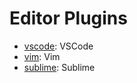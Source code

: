 # Editor Plugins

*   [vscode][]: VSCode
*   [vim][]: Vim
*   [sublime][]: Sublime

[vscode]: https://github.com/silvenon/vscode-mdx

[vim]: https://github.com/jxnblk/vim-mdx-js

[sublime]: https://github.com/jonsuh/mdx-sublime

